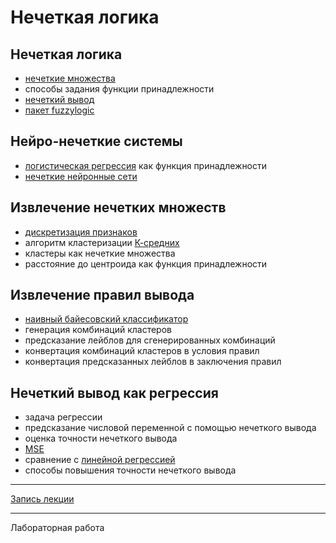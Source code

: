 # Нечеткая логика

## Нечеткая логика
- [нечеткие множества](https://en.wikipedia.org/wiki/Fuzzy_set)
- способы задания функции принадлежности
- [нечеткий вывод](https://en.wikipedia.org/wiki/Fuzzy_logic)
- [пакет fuzzylogic](https://github.com/amogorkon/fuzzylogic/blob/master/docs/Showcase.ipynb)

## Нейро-нечеткие системы
- [логистическая регрессия](https://en.wikipedia.org/wiki/Logistic_regression) как функция принадлежности
- [нечеткие нейронные сети](https://en.wikipedia.org/wiki/Neuro-fuzzy)

## Извлечение нечетких множеств
- [дискретизация признаков](https://machinelearningmastery.com/discretization-transforms-for-machine-learning/)
- алгоритм кластеризации [К-средних](https://scikit-learn.org/stable/modules/generated/sklearn.cluster.KMeans.html)
- кластеры как нечеткие множества
- расстояние до центроида как функция принадлежности

## Извлечение правил вывода
- [наивный байесовский классификатор](https://scikit-learn.org/stable/modules/naive_bayes.html#multinomial-naive-bayes)
- генерация комбинаций кластеров
- предсказание лейблов для сгенерированных комбинаций
- конвертация комбинаций кластеров в условия правил
- конвертация предсказанных лейблов в заключения правил

## Нечеткий вывод как регрессия
- задача регрессии
- предсказание числовой переменной с помощью нечеткого вывода
- оценка точности нечеткого вывода
- [MSE](https://scikit-learn.org/stable/modules/generated/sklearn.metrics.mean_squared_error.html)
- сравнение с [линейной регрессией](https://scikit-learn.org/stable/modules/generated/sklearn.linear_model.LinearRegression.html)
- способы повышения точности нечеткого вывода

---

[Запись лекции](https://youtu.be/yN-qYpKa7YY)

---

Лабораторная работа
